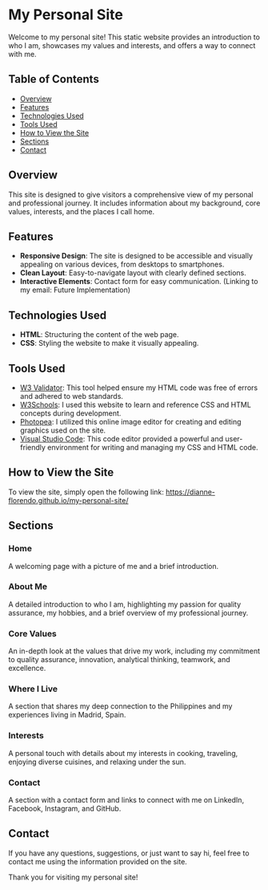 # My Personal Site

Welcome to my personal site! This static website provides an introduction to who I am, showcases my values and interests, and offers a way to connect with me.

## Table of Contents
- [Overview](#overview)
- [Features](#features)
- [Technologies Used](#technologies-used)
- [Tools Used](#tools-used)
- [How to View the Site](#how-to-view-the-site)
- [Sections](#sections)
- [Contact](#contact)

## Overview
This site is designed to give visitors a comprehensive view of my personal and professional journey. It includes information about my background, core values, interests, and the places I call home.

## Features
- **Responsive Design**: The site is designed to be accessible and visually appealing on various devices, from desktops to smartphones.
- **Clean Layout**: Easy-to-navigate layout with clearly defined sections.
- **Interactive Elements**: Contact form for easy communication. (Linking to my email: Future Implementation)

## Technologies Used
- **HTML**: Structuring the content of the web page.
- **CSS**: Styling the website to make it visually appealing.

## Tools Used
  - [W3 Validator](https://validator.w3.org/): This tool helped ensure my HTML code was free of errors and adhered to web standards.
  - [W3Schools](https://www.w3schools.com/): I used this website to learn and reference CSS and HTML concepts during development.
  - [Photopea](https://www.photopea.com/): I utilized this online image editor for creating and editing graphics used on the site.
  - [Visual Studio Code](https://code.visualstudio.com/): This code editor provided a powerful and user-friendly environment for writing and managing my CSS and HTML code.

## How to View the Site
To view the site, simply open the following link:
https://dianne-florendo.github.io/my-personal-site/

## Sections
### Home
A welcoming page with a picture of me and a brief introduction.

### About Me
A detailed introduction to who I am, highlighting my passion for quality assurance, my hobbies, and a brief overview of my professional journey.

### Core Values
An in-depth look at the values that drive my work, including my commitment to quality assurance, innovation, analytical thinking, teamwork, and excellence.

### Where I Live
A section that shares my deep connection to the Philippines and my experiences living in Madrid, Spain.

### Interests
A personal touch with details about my interests in cooking, traveling, enjoying diverse cuisines, and relaxing under the sun.

### Contact
A section with a contact form and links to connect with me on LinkedIn, Facebook, Instagram, and GitHub.

## Contact
If you have any questions, suggestions, or just want to say hi, feel free to contact me using the information provided on the site.


Thank you for visiting my personal site!
